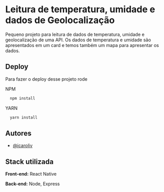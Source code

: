 
# Leitura de temperatura, umidade e dados de Geolocalização 

Pequeno projeto para leitura de dados de temperatura, umidade e geolocalização de uma API. Os dados de temperatura e umidade são apresentados em um card e temos também um mapa para apresentar os dados. 

## Deploy

Para fazer o deploy desse projeto rode


NPM
```bash
  npm install 
```
YARN
```bash
  yarn install 
```



## Autores

- [@icaroliv](https://www.github.com/icaroliv)


## Stack utilizada

**Front-end:** React Native

**Back-end:** Node, Express
